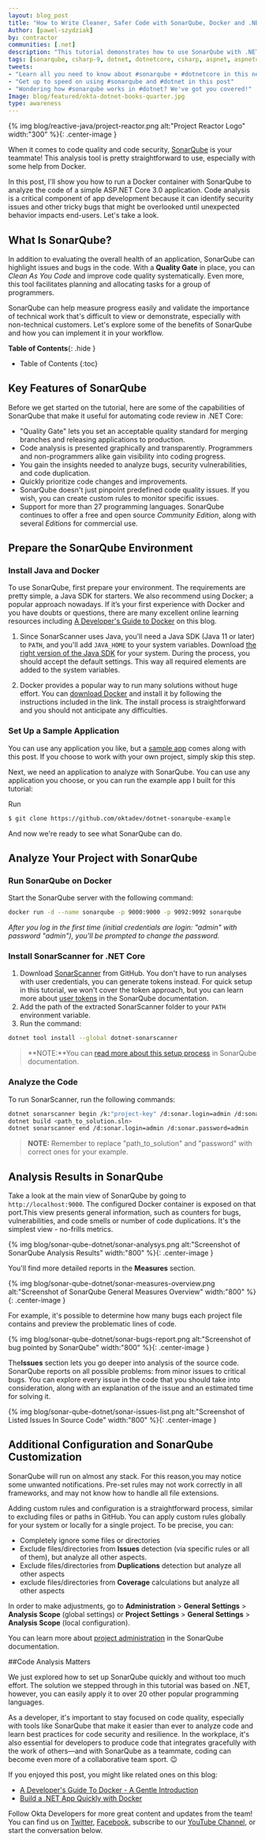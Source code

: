 ```yaml
---
layout: blog_post
title: "How to Write Cleaner, Safer Code with SonarQube, Docker and .NET Core"
Author: [pawel-szydziak]
by: contractor
communities: [.net]
description: "This tutorial demonstrates how to use SonarQube with .NET Core. "
tags: [sonarqube, csharp-9, dotnet, dotnetcore, csharp, aspnet, aspnetcore, dotnet5]
tweets:
- "Learn all you need to know about #sonarqube + #dotnetcore in this new tutorial ->"
- "Get up to speed on using #sonarqube and #dotnet in this post"
- "Wondering how #sonarqube works in #dotnet? We've got you covered!"
Image: blog/featured/okta-dotnet-books-quarter.jpg
type: awareness
---
```



{% img blog/reactive-java/project-reactor.png alt:"Project Reactor Logo" width:"300" %}{: .center-image }


When it comes to code quality and code security, [SonarQube](https://www.sonarqube.org/) is your teammate! This analysis tool is pretty straightforward to use, especially with some help from Docker.

In this post, I'll show you how to run a Docker container with SonarQube to analyze the code of a simple ASP.NET Core 3.0 application. Code analysis is a critical component of app development because it can identify security issues and other tricky bugs that might be overlooked until unexpected behavior impacts end-users. Let's take a look. 

## What Is SonarQube?

In addition to evaluating the overall health of an application, SonarQube can highlight issues and bugs in the code. With a **Quality Gate** in place, you can _Clean As You Code_ and improve code quality systematically. Even more, this tool facilitates planning and allocating tasks for a group of programmers.

SonarQube can help measure progress easily and validate the importance of technical work that's difficult to view or demonstrate, especially with non-technical customers. Let's explore some of the benefits of SonarQube and how you can implement it in your workflow.  

**Table of Contents**{: .hide }
* Table of Contents
{:toc}

## Key Features of SonarQube

Before we get started on the tutorial, here are some of the capabilities of SonarQube that make it useful for automating code review in .NET Core: 
- "Quality Gate" lets you set an acceptable quality standard for merging branches and releasing applications to production.
- Code analysis is presented graphically and transparently. Programmers and non-programmers alike gain visibility into coding progress. 
- You gain the insights needed to analyze bugs, security vulnerabilities, and code duplication. 
- Quickly prioritize code changes and improvements.
- SonarQube doesn't just pinpoint predefined code quality issues. If you wish, you can create custom rules to monitor specific issues. 
- Support for more than 27 programming languages. SonarQube continues to offer a free and open source *Community Edition*, along with several *Editions* for commercial use. 

## Prepare the SonarQube Environment 

### Install Java and Docker

To use SonarQube, first prepare your environment.  The requirements are pretty simple, a Java SDK for starters. We also recommend using Docker; a popular approach nowadays. If it’s your first experience with Docker and you have doubts or questions,  there are many excellent online learning resources including [A Developer's Guide to Docker](/blog/2017/05/10/developers-guide-to-docker-part-1) on this blog.

1. Since SonarScanner uses Java, you'll need a Java SDK (Java 11 or later) to `PATH`, and you'll add `JAVA_HOME` to your system variables.
Download [the right version of the Java SDK](https://adoptopenjdk.net/) for your system. During the process, you should accept the default settings. This way all required elements are added to the system variables.

2. Docker provides a popular way to run many solutions without huge effort. You can [download Docker](https://docs.docker.com/docker-for-windows/install/) and install it by following the instructions included in the link. The install process is straightforward and you should not anticipate any difficulties.

### Set Up a Sample Application

You can use any application you like, but a [sample app](https://github.com/oktadev/dotnet-sonarqube-example) comes along with this post. If you choose to work with your own project, simply skip this step.

Next, we need an application to analyze with SonarQube. You can use any application you choose, or you can run the example app I built for this tutorial:  

Run

```sh
$ git clone https://github.com/oktadev/dotnet-sonarqube-example
```
And now we're ready to see what SonarQube can do. 

## Analyze Your Project with SonarQube

### Run SonarQube on Docker
Start the SonarQube server with the following command:

```sh
docker run -d --name sonarqube -p 9000:9000 -p 9092:9092 sonarqube
```
*After you log in the first time (initial credentials are login: "admin" with password "admin"), you'll be prompted to change the password.*

### Install SonarScanner for .NET Core

1. Download [SonarScanner](https://github.com/SonarSource/sonar-scanner-msbuild/releases/download/4.7.1.2311/sonar-scanner-msbuild-4.7.1.2311-netcoreapp2.0.zip) from GitHub.
You don't have to run analyses with user credentials, you can generate tokens instead. For  quick setup in this tutorial, we won't cover the token approach, but you can learn more about [user tokens](https://docs.sonarqube.org/latest/user-guide/user-token) in the SonarQube documentation. 
2. Add the path of the extracted SonarScanner folder to your `PATH` environment variable.
3. Run the command:

  ```sh
  dotnet tool install --global dotnet-sonarscanner
  ```

> **NOTE:**You can [read more about this setup process](https://docs.sonarqube.org/latest/analysis/scan/sonarscanner-for-msbuild/) in SonarQube documentation.

### Analyze the Code

To run SonarScanner, run the following commands:

```sh
dotnet sonarscanner begin /k:"project-key" /d:sonar.login=admin /d:sonar.password=admin
dotnet build <path_to_solution.sln>
dotnet sonarscanner end /d:sonar.login=admin /d:sonar.password=admin
```

> **NOTE:** Remember to replace "path_to_solution" and "password" with correct ones for your example.

## Analysis Results in SonarQube 

Take a look at the main view of SonarQube by going to `http://localhost:9000`. The configured Docker container is exposed on that port.This view presents general information, such as counters for bugs, vulnerabilities, and code smells or number of code duplications. It's the simplest view - no-frills metrics.

{% img blog/sonar-qube-dotnet/sonar-analysys.png alt:"Screenshot of SonarQube Analysis Results" width:"800" %}{: .center-image }

You'll find more detailed reports in the **Measures** section.

{% img blog/sonar-qube-dotnet/sonar-measures-overview.png alt:"Screenshot of SonarQube General Measures Overview" width:"800" %}{: .center-image }

For example, it's possible to determine how many bugs each project file contains and preview the problematic lines of code. 

{% img blog/sonar-qube-dotnet/sonar-bugs-report.png alt:"Screenshot of bug pointed by SonarQube" width:"800" %}{: .center-image }

The**Issues** section lets you go deeper into analysis of the source code. SonarQube reports on all possible problems: from minor issues to critical bugs. You can explore every issue in the code that you should take into consideration, along with an explanation of the issue and an estimated time for solving it.

{% img blog/sonar-qube-dotnet/sonar-issues-list.png alt:"Screenshot of Listed Issues In Source Code" width:"800" %}{: .center-image }

## Additional Configuration and SonarQube Customization 

SonarQube will run on almost any stack. For this reason,you may notice some unwanted notifications. Pre-set rules may not work correctly in all frameworks, and may not know how to handle all file extensions. 

Adding custom rules and configuration is a straightforward process, similar to excluding files or paths in GitHub. You can apply custom rules globally for your system or locally for a single project. To be precise, you can:

- Completely ignore some files or directories
- Exclude files/directories from **Issues** detection (via specific rules or all of them),  but analyze all other aspects.
- Exclude files/directories from **Duplications** detection but analyze all other aspects
- exclude files/directories from **Coverage** calculations but analyze all other aspects

In order to make adjustments, go to
**Administration** > **General Settings** > **Analysis Scope** (global settings) or
**Project Settings** > **General Settings** > **Analysis Scope** (local configuration).

You can learn more about [project administration](https://docs.sonarqube.org/latest/project-administration/narrowing-the-focus/) in the SonarQube documentation.

##Code Analysis Matters

We just explored how to set up SonarQube quickly and without too much effort. The solution we stepped through in this tutorial was based on .NET, however, you can easily apply it to over 20 other popular programming languages.

As a developer, it's important to stay focused on code quality, especially with tools like SonarQube that make it easier than ever to analyze code and learn best practices for code security and resilience. In the workplace, it's also essential for developers to produce code that integrates gracefully with the work of others—and with SonarQube as a teammate, coding can become even more of a collaborative team sport.  😉

If you enjoyed this post, you might like related ones on this blog:

- [A Developer's Guide To Docker - A Gentle Introduction](/blog/2017/05/10/developers-guide-to-docker-part-1)
- [Build a .NET App Quickly with Docker](/blog/2019/11/04/build-net-app-quickly-with-docker)

Follow Okta Developers for more great content and updates from the team! You can find us on [Twitter](https://twitter.com/oktadev), [Facebook](https://www.facebook.com/oktadevelopers), subscribe to our [YouTube Channel](https://youtube.com/c/oktadev), or start the conversation below.
